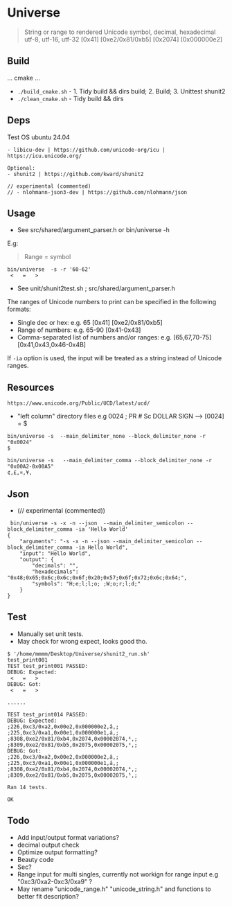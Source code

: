 # Universe

> String or range to rendered Unicode symbol, decimal, hexadecimal utf-8, utf-16, utf-32 [0x41] [0xe2/0x81/0xb5] [0x2074] [0x000000e2]


## Build

... cmake ...
- ```./build_cmake.sh``` - 1. Tidy build && dirs build; 2. Build; 3. Unittest shunit2
- ```./clean_cmake.sh``` - Tidy build && dirs


## Deps

Test OS ubuntu 24.04
```
- libicu-dev | https://github.com/unicode-org/icu | https://icu.unicode.org/

Optional:
- shunit2 | https://github.com/kward/shunit2

// experimental (commented)
// - nlohmann-json3-dev | https://github.com/nlohmann/json
```


## Usage

- See src/shared/argument_parser.h or bin/universe -h

E.g:
> Range = symbol
```
bin/universe  -s -r '60-62'
 <   =   >  
```
- See unit/shunit2test.sh ; src/shared/argument_parser.h


The ranges of Unicode numbers to print can be specified in the following formats:

- Single dec or hex: e.g. 65 [0x41] [0xe2/0x81/0xb5]
- Range of numbers: e.g. 65-90 [0x41-0x43]
- Comma-separated list of numbers and/or ranges: e.g. [65,67,70-75] [0x41,0x43,0x46-0x4B]


If `-ia` option is used, the input will be treated as a string instead of Unicode ranges.


## Resources
`https://www.unicode.org/Public/UCD/latest/ucd/`

- "left column" directory files e.g 0024 ; PR # Sc DOLLAR SIGN --> [0024] = $
```
bin/universe -s  --main_delimiter_none --block_delimiter_none -r "0x0024"
$ 
```
```
bin/universe -s   --main_delimiter_comma --block_delimiter_none -r "0x00A2-0x00A5"
¢,£,¤,¥, 
```


## Json
-  (// experimental (commented))
```
 bin/universe -s -x -n --json  --main_delimiter_semicolon --block_delimiter_comma -ia 'Hello World'
{
    "arguments": "-s -x -n --json --main_delimiter_semicolon --block_delimiter_comma -ia Hello World",
    "input": "Hello World",
    "output": {
        "decimals": "",
        "hexadecimals": "0x48;0x65;0x6c;0x6c;0x6f;0x20;0x57;0x6f;0x72;0x6c;0x64;",
        "symbols": "H;e;l;l;o; ;W;o;r;l;d;"
    }
}
```


## Test

- Manually set unit tests.
- May check for wrong expect, looks good tho.

```
$ '/home/mmmm/Desktop/Universe/shunit2_run.sh' 
test_print001
TEST test_print001 PASSED: 
DEBUG: Expected:
 <   =   >   
DEBUG: Got:
 <   =   >   

......

TEST test_print014 PASSED: 
DEBUG: Expected:
;226,0xc3/0xa2,0x00e2,0x000000e2,â,;
;225,0xc3/0xa1,0x00e1,0x000000e1,á,;
;8308,0xe2/0x81/0xb4,0x2074,0x00002074,⁴,;
;8309,0xe2/0x81/0xb5,0x2075,0x00002075,⁵,;
DEBUG: Got:
;226,0xc3/0xa2,0x00e2,0x000000e2,â,;
;225,0xc3/0xa1,0x00e1,0x000000e1,á,;
;8308,0xe2/0x81/0xb4,0x2074,0x00002074,⁴,;
;8309,0xe2/0x81/0xb5,0x2075,0x00002075,⁵,;

Ran 14 tests.

OK
```


## Todo

- Add input/output format variations?
- decimal output check
- Optimize output formatting?
- Beauty code
- Sec?
- Range input for multi singles, currently not workign for range input e.g "0xc3/0xa2-0xc3/0xa9" ?
- May rename "unicode_range.h" "unicode_string.h" and functions to better fit description?
